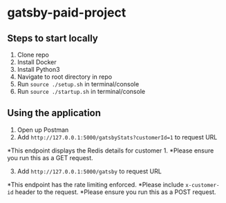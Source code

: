 # gatsby-paid-project

## Steps to start locally

1. Clone repo
2. Install Docker
3. Install Python3
4. Navigate to root directory in repo
5. Run `source ./setup.sh` in terminal/console
6. Run `source ./startup.sh` in terminal/console

## Using the application

1. Open up Postman
2. Add `http://127.0.0.1:5000/gatsbyStats?customerId=1` to request URL
   
  *This endpoint displays the Redis details for customer 1. 
  *Please ensure you run this as a GET request.

3. Add `http://127.0.0.1:5000/gatsby` to request URL

  *This endpoint has the rate limiting enforced. 
  *Please include `x-customer-id` header to the request.
  *Please ensure you run this as a POST request.